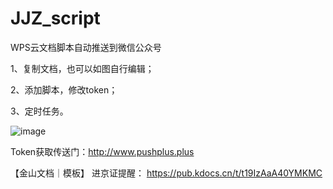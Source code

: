 # JJZ_script
WPS云文档脚本自动推送到微信公众号

1、复制文档，也可以如图自行编辑；

2、添加脚本，修改token；

3、定时任务。

![image](https://github.com/kklhg/JJZ_script/assets/29472722/b591e303-49ce-4174-9fa3-769688aa2811)


Token获取传送门：http://www.pushplus.plus

【金山文档｜模板】 进京证提醒： 
 https://pub.kdocs.cn/t/t19IzAaA40YMKMC
